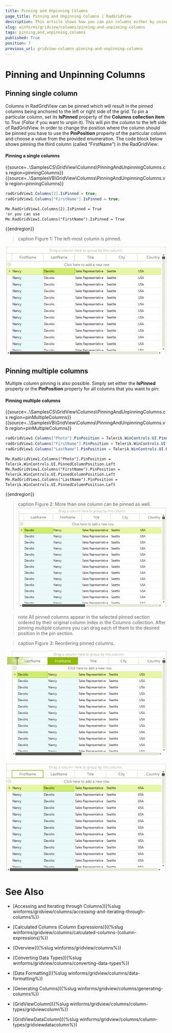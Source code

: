 ```yaml
---
title: Pinning and Unpinning Columns
page_title: Pinning and Unpinning Columns | RadGridView
description: This article shows how you can pin columns either by using the using or in the code. Pinning and Unpinning Columns
slug: winforms/gridview/columns/pinning-and-unpinning-columns
tags: pinning,and,unpinning,columns
published: True
position: 7
previous_url: gridview-columns-pinning-and-unpinning-columns
---
```


# Pinning and Unpinning Columns

## Pinning single column

Columns in RadGridView can be pinned which will result in the pinned columns being anchored to the left or right side of the grid. To pin a particular column, set its __IsPinned__ property of the __Columns collection item__ to *True* (*False* if you want to unpin it). This will pin the column to the left side of RadGridView. In order to change the position where the column should be pinned you have to use the __PinPosition__ property of the particular column and choose a value from the provided enumeration. The code block below shows pinning the third column (called "FirstName") in the RadGridView:

#### Pinning a single columns

{{source=..\SamplesCS\GridView\Columns\PinningAndUnpinningColumns.cs region=pinningColumns}} 
{{source=..\SamplesVB\GridView\Columns\PinningAndUnpinningColumns.vb region=pinningColumns}} 

````C#
radGridView1.Columns[2].IsPinned = true;
radGridView1.Columns["FirstName"].IsPinned = true;

````
````VB.NET
Me.RadGridView1.Columns(2).IsPinned = True
'or you can use
Me.RadGridView1.Columns("FirstName").IsPinned = True

````

{{endregion}}

>caption Figure 1: The left-most column is pinned.

![gridview-columns-pinning-and-unpinning-columns 001](images/gridview-columns-pinning-and-unpinning-columns001.png)

## Pinning multiple columns 

Multiple column pinning is also possible. Simply set either the __IsPinned__ property or the __PinPosition__ property for all columns that you want to pin: 

#### Pinning multiple columns

{{source=..\SamplesCS\GridView\Columns\PinningAndUnpinningColumns.cs region=pinMultipleColumns}} 
{{source=..\SamplesVB\GridView\Columns\PinningAndUnpinningColumns.vb region=pinMultipleColumns}} 

````C#
radGridView1.Columns["Photo"].PinPosition = Telerik.WinControls.UI.PinnedColumnPosition.Left;
radGridView1.Columns["FirstName"].PinPosition = Telerik.WinControls.UI.PinnedColumnPosition.Left;
radGridView1.Columns["LastName"].PinPosition = Telerik.WinControls.UI.PinnedColumnPosition.Left;

````
````VB.NET
Me.RadGridView1.Columns("Photo").PinPosition = Telerik.WinControls.UI.PinnedColumnPosition.Left
Me.RadGridView1.Columns("FirstName").PinPosition = Telerik.WinControls.UI.PinnedColumnPosition.Left
Me.RadGridView1.Columns("LastName").PinPosition = Telerik.WinControls.UI.PinnedColumnPosition.Left

````

{{endregion}}

>caption Figure 2: More than one column can be pinned as well.
![gridview-columns-pinning-and-unpinning-columns 002](images/gridview-columns-pinning-and-unpinning-columns002.png)

>note All pinned columns appear in the selected pinned section ordered by their original column index in the Columns collection. After pinning multiple columns you can drag each of them to the desired position in the pin section.
>

>caption Figure 3: Reordering pinned columns. 

![gridview-columns-pinning-and-unpinning-columns 003](images/gridview-columns-pinning-and-unpinning-columns003.png)

![gridview-columns-pinning-and-unpinning-columns 004](images/gridview-columns-pinning-and-unpinning-columns004.png)
# See Also
* [Accessing and Iterating through Columns]({%slug winforms/gridview/columns/accessing-and-iterating-through-columns%})

* [Calculated Columns (Column Expressions)]({%slug winforms/gridview/columns/calculated-columns-(column-expressions)%})

* [Overview]({%slug winforms/gridview/columns%})

* [Converting Data Types]({%slug winforms/gridview/columns/converting-data-types%})

* [Data Formatting]({%slug winforms/gridview/columns/data-formatting%})

* [Generating Columns]({%slug winforms/gridview/columns/generating-columns%})

* [GridViewColumn]({%slug winforms/gridview/columns/column-types/gridviewcolumn%})

* [GridViewDataColumn]({%slug winforms/gridview/columns/column-types/gridviewdatacolumn%})

